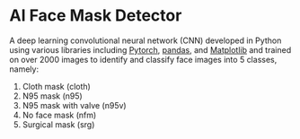 # AI Face Mask Detector

A deep learning convolutional neural network (CNN) developed in Python using various libraries including [Pytorch](https://pytorch.org/), [pandas](https://pandas.pydata.org/), and [Matplotlib](https://matplotlib.org/) and trained on over 2000 images to identify and classify face images into 5 classes, namely:

1. Cloth mask (cloth)
2. N95 mask (n95)
3. N95 mask with valve (n95v)
4. No face mask (nfm)
5. Surgical mask (srg)
